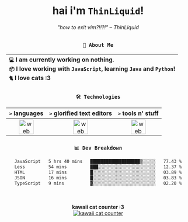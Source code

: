 <div align="center">
  
  # hai i'm `ThinLiquid`!
  ###### "how to exit vim?!!?!" – ThinLiquid
  
  ### `👤 About Me`

  | `💻`  I am currently working on __nothing__.<br/>`📦`  I love working with `JavaScript`, learning `Java` and `Python`!</br>`🐈`  I love cats :3 |
  |:---|

  
  ### `🛠️ Technologies`
  
  | `>` **languages**  | `>` **glorified text editors** | `>` **tools n' stuff** |
  |:------------------:|:------------------------------:|:----------------------:|
  | <img src="https://skillicons.dev/icons?i=ts,js,react" alt="web dev" height="40"/> | <img src="https://skillicons.dev/icons?i=vscode,eclipse,idea" alt="web dev" height="40"/> | <img src="https://skillicons.dev/icons?i=bash,git,photoshop" alt="web dev" height="40"/> |
  
  ### `📊 Dev Breakdown`
  
  <!--START_SECTION:waka-->

```txt
JavaScript   5 hrs 40 mins   ███████████████████▒░░░░░   77.43 %
Less         54 mins         ███░░░░░░░░░░░░░░░░░░░░░░   12.37 %
HTML         17 mins         █░░░░░░░░░░░░░░░░░░░░░░░░   03.89 %
JSON         16 mins         █░░░░░░░░░░░░░░░░░░░░░░░░   03.83 %
TypeScript   9 mins          ▓░░░░░░░░░░░░░░░░░░░░░░░░   02.20 %
```

<!--END_SECTION:waka-->
  
  <br/><br/>
  <b>kawaii cat counter :3</b><br/>
  [![kawaii cat counter](https://count.getloli.com/get/@ThinLiquid?theme=moebooru)](https://moe-counter.glitch.me)
</div>
